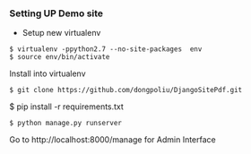 ### Setting UP Demo site
* Setup new virtualenv 
```
$ virtualenv -ppython2.7 --no-site-packages  env
$ source env/bin/activate
```
Install into virtualenv

```
$ git clone https://github.com/dongpoliu/DjangoSitePdf.git
```

$ pip install -r requirements.txt

```
$ python manage.py runserver
```

Go to http://localhost:8000/manage for Admin Interface 

